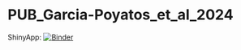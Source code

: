 # PUB_Garcia-Poyatos_et_al_2024
ShinyApp: [![Binder](https://mybinder.org/badge_logo.svg)](https://mybinder.org/v2/gh/MercaderLabAnatomy/PUB_Garcia-Poyatos_et_al_2024_shiny_binder/main?urlpath=shiny/bus-dashboard/)
